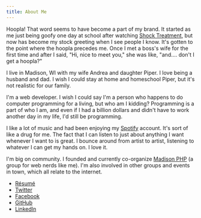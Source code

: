 ```yaml
---
title: About Me
---
```


Hoopla! That word seems to have become a part of my brand. It started as me just being goofy one day at school after watching [Shock Treatment](http://www.amazon.com/dp/B000G6BLGK/), but now has become my stock greeting when I see people I know. It's gotten to the point where the hoopla precedes me. Once I met a boss's wife for the first time and after I said, "Hi, nice to meet you," she was like, "and.... don't I get a hoopla?"

I live in Madison, WI with my wife Andrea and daughter Piper. I love being a husband and dad. I wish I could stay at home and homeschool Piper, but it's not realistic for our family.

I'm a web developer. I wish I could say I'm a person who happens to do computer programming for a living, but who am I kidding? Programming is a part of who I am, and even if I had a billion dollars and didn't have to work another day in my life, I'd still be programming.

I like a lot of music and had been enjoying my [Spotify](https://open.spotify.com/user/1285501863) account. It's sort of like a drug for me. The fact that I can listen to just about anything I want whenever I want to is great. I bounce around from artist to artist, listening to whatever I can get my hands on. I love it.

I'm big on community. I founded and currently co-organize [Madison PHP](http://www.madisonphp.com/) (a group for web nerds like me). I'm also involved in other groups and events in town, which all relate to the internet.

*  [Résumé](/resume/)
*  [Twitter](https://twitter.com/andrewshell)
*  [Facebook](https://www.facebook.com/andrew.shell)
*  [GitHub](https://github.com/andrewshell)
*  [LinkedIn](https://www.linkedin.com/in/andrewshell/)
